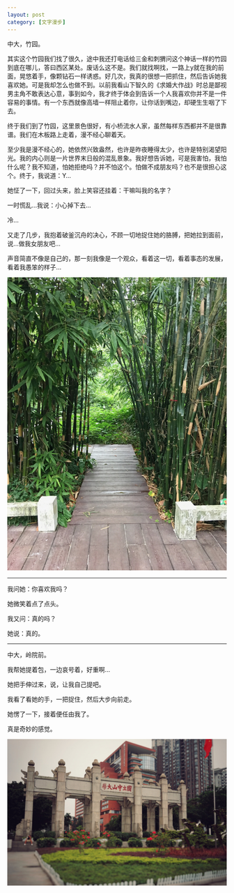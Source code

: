 ```yaml
---
layout: post
category: [文字漫步]
---
```


中大，竹园。

其实这个竹园我们找了很久，途中我还打电话给三金和刺猬问这个神话一样的竹园到底在哪儿，答曰西区某处。废话么这不是。我们就找啊找，一路上y就在我的前面，晃悠着手，像颗钻石一样诱惑。好几次，我真的很想一把抓住，然后告诉她我喜欢她。可是我却怎么也做不到。以前我看山下智久的《求婚大作战》时总是鄙视男主角不敢表达心意，事到如今，我才终于体会到告诉一个人我喜欢你并不是一件容易的事情。有一个东西就像高墙一样阻止着你，让你话到嘴边，却硬生生咽了下去。

终于我们到了竹园，这里景色很好，有小桥流水人家，虽然每样东西都并不是很靠谱。我们在木板路上走着，漫不经心聊着天。

至少我是漫不经心的，她依然兴致盎然，也许是昨夜睡得太少，也许是特别渴望阳光。我的内心则是一片世界末日般的混乱景象。我好想告诉她，可是我害怕，我怕什么呢？我不知道，怕她拒绝吗？并不怕这个。怕做不成朋友吗？也不是很担心这个。终于，我说道：Y…

她怔了一下，回过头来，脸上笑容还挂着：干嘛叫我的名字？

一时慌乱…我说：小心掉下去…

冷…

又走了几步，我抱着破釜沉舟的决心，不顾一切地捉住她的胳膊，把她拉到面前，说…做我女朋友吧…

声音简直不像是自己的，那一刻我像是一个观众，看着这一切，看着事态的发展，看着我愚笨的样子…

![竹园入口处](/photos/IMG_0225.jpeg)

* * *

我问她：你喜欢我吗？

她微笑着点了点头。

我又问：真的吗？

她说：真的。

* * *

中大，岭院前。

我帮她提着包，一边哀号着，好重啊…

她把手伸过来，说，让我自己提吧。

我看了看她的手，一把捉住，然后大步向前走。

她愣了一下，接着便任由我了。

真是奇妙的感觉。

![中大牌坊](/photos/IMG_0227.jpeg)